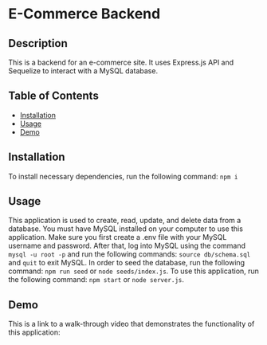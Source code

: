 # E-Commerce Backend
## Description
This is a backend for an e-commerce site. It uses Express.js API and Sequelize to interact with a MySQL database.
## Table of Contents
* [Installation](#installation)
* [Usage](#usage)
* [Demo](#demo)
## Installation
To install necessary dependencies, run the following command:
```npm i```
## Usage
This application is used to create, read, update, and delete data from a database.
You must have MySQL installed on your computer to use this application. Make sure you first create a .env file with your MySQL username and password. After that, log into MySQL using the command 
```mysql -u root -p``` and run the following commands:
```source db/schema.sql``` and ```quit``` to exit MySQL.
In order to seed the database, run the following command:
```npm run seed``` or ```node seeds/index.js```.
To use this application, run the following command:
```npm start``` or ```node server.js```.
## Demo
This is a link to a walk-through video that demonstrates the functionality of this application:
